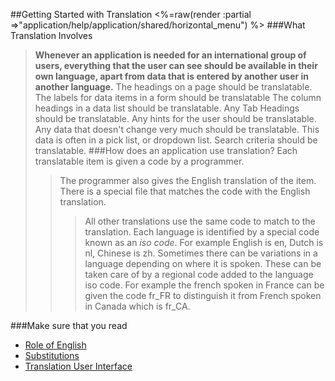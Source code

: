 ##Getting Started with Translation
<%=raw(render :partial =>"application/help/application/shared/horizontal_menu") %>
###What Translation Involves
> **Whenever an application is needed for an international group of users, everything that the user can see should be available in their own language, apart from data that is entered by another user in another language.**
> The headings on a page should be translatable.
> The labels for data items in a form should be translatable
> The column headings in a data list should be translatable. 
> Any Tab Headings should be translatable. 
> Any hints for the user should be translatable.
> Any data that doesn't change very much should be translatable. This data is often in a pick list, or dropdown list. 
> Search criteria should be translatable.
###How does an application use translation?
> Each translatable item is given a code by a programmer. 
>> The programmer also gives the English translation of the item.
>> There is a special file that matches the code with the English translation. 
>>> All other translations use the same code to match to the translation.
>> Each language is identified by a special code known as an *iso code*. For example 
>>> English is en, 
>>> Dutch is nl, 
>>> Chinese is zh. 
>> Sometimes there can be variations in a language depending on where it is spoken. 
>>> These can be taken care of by a regional code added to the language iso code. 
>>> For example the french spoken in France can be given the code fr_FR to distinguish it from French spoken in Canada which is fr_CA. 

###Make sure that you read 
  - [Role of English](<%=role_of_english_help_path%>)
  - [Substitutions](<%=translation_interpolations_help_path%>)
  - [Translation User Interface](<%=translator_ui_path%>) 
        
